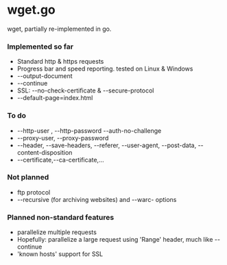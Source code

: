 wget.go
=======

wget, partially re-implemented in go.

### Implemented so far

 * Standard http & https requests
 * Progress bar and speed reporting. tested on Linux & Windows
 * --output-document
 * --continue
 * SSL: --no-check-certificate & --secure-protocol
 * --default-page=index.html

### To do
 
 * --http-user , --http-password --auth-no-challenge
 * --proxy-user, --proxy-password
 * --header, --save-headers, --referer, --user-agent, --post-data, --content-disposition
 * --certificate,--ca-certificate,...

### Not planned
 
 * ftp protocol
 * --recursive (for archiving websites) and --warc- options

### Planned non-standard features
 * parallelize multiple requests
 * Hopefully: parallelize a large request using 'Range' header, much like --continue
 * 'known hosts' support for SSL

